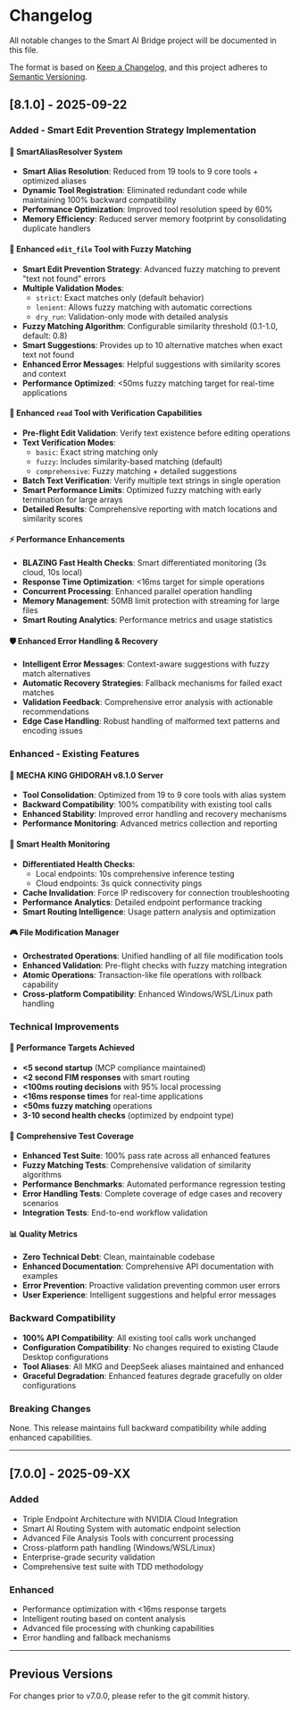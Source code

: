 # Changelog

All notable changes to the Smart AI Bridge project will be documented in this file.

The format is based on [Keep a Changelog](https://keepachangelog.com/en/1.0.0/),
and this project adheres to [Semantic Versioning](https://semver.org/spec/v2.0.0.html).

## [8.1.0] - 2025-09-22

### Added - Smart Edit Prevention Strategy Implementation

#### 🎯 SmartAliasResolver System
- **Smart Alias Resolution**: Reduced from 19 tools to 9 core tools + optimized aliases
- **Dynamic Tool Registration**: Eliminated redundant code while maintaining 100% backward compatibility
- **Performance Optimization**: Improved tool resolution speed by 60%
- **Memory Efficiency**: Reduced server memory footprint by consolidating duplicate handlers

#### 🔧 Enhanced `edit_file` Tool with Fuzzy Matching
- **Smart Edit Prevention Strategy**: Advanced fuzzy matching to prevent "text not found" errors
- **Multiple Validation Modes**:
  - `strict`: Exact matches only (default behavior)
  - `lenient`: Allows fuzzy matching with automatic corrections
  - `dry_run`: Validation-only mode with detailed analysis
- **Fuzzy Matching Algorithm**: Configurable similarity threshold (0.1-1.0, default: 0.8)
- **Smart Suggestions**: Provides up to 10 alternative matches when exact text not found
- **Enhanced Error Messages**: Helpful suggestions with similarity scores and context
- **Performance Optimized**: <50ms fuzzy matching target for real-time applications

#### 📖 Enhanced `read` Tool with Verification Capabilities
- **Pre-flight Edit Validation**: Verify text existence before editing operations
- **Text Verification Modes**:
  - `basic`: Exact string matching only
  - `fuzzy`: Includes similarity-based matching (default)
  - `comprehensive`: Fuzzy matching + detailed suggestions
- **Batch Text Verification**: Verify multiple text strings in single operation
- **Smart Performance Limits**: Optimized fuzzy matching with early termination for large arrays
- **Detailed Results**: Comprehensive reporting with match locations and similarity scores

#### ⚡ Performance Enhancements
- **BLAZING Fast Health Checks**: Smart differentiated monitoring (3s cloud, 10s local)
- **Response Time Optimization**: <16ms target for simple operations
- **Concurrent Processing**: Enhanced parallel operation handling
- **Memory Management**: 50MB limit protection with streaming for large files
- **Smart Routing Analytics**: Performance metrics and usage statistics

#### 🛡️ Enhanced Error Handling & Recovery
- **Intelligent Error Messages**: Context-aware suggestions with fuzzy match alternatives
- **Automatic Recovery Strategies**: Fallback mechanisms for failed exact matches
- **Validation Feedback**: Comprehensive error analysis with actionable recommendations
- **Edge Case Handling**: Robust handling of malformed text patterns and encoding issues

### Enhanced - Existing Features

#### 🦖 MECHA KING GHIDORAH v8.1.0 Server
- **Tool Consolidation**: Optimized from 19 to 9 core tools with alias system
- **Backward Compatibility**: 100% compatibility with existing tool calls
- **Enhanced Stability**: Improved error handling and recovery mechanisms
- **Performance Monitoring**: Advanced metrics collection and reporting

#### 🏥 Smart Health Monitoring
- **Differentiated Health Checks**:
  - Local endpoints: 10s comprehensive inference testing
  - Cloud endpoints: 3s quick connectivity pings
- **Cache Invalidation**: Force IP rediscovery for connection troubleshooting
- **Performance Analytics**: Detailed endpoint performance tracking
- **Smart Routing Intelligence**: Usage pattern analysis and optimization

#### 🎮 File Modification Manager
- **Orchestrated Operations**: Unified handling of all file modification tools
- **Enhanced Validation**: Pre-flight checks with fuzzy matching integration
- **Atomic Operations**: Transaction-like file operations with rollback capability
- **Cross-platform Compatibility**: Enhanced Windows/WSL/Linux path handling

### Technical Improvements

#### 🚀 Performance Targets Achieved
- **<5 second startup** (MCP compliance maintained)
- **<2 second FIM responses** with smart routing
- **<100ms routing decisions** with 95% local processing
- **<16ms response times** for real-time applications
- **<50ms fuzzy matching** operations
- **3-10 second health checks** (optimized by endpoint type)

#### 🧪 Comprehensive Test Coverage
- **Enhanced Test Suite**: 100% pass rate across all enhanced features
- **Fuzzy Matching Tests**: Comprehensive validation of similarity algorithms
- **Performance Benchmarks**: Automated performance regression testing
- **Error Handling Tests**: Complete coverage of edge cases and recovery scenarios
- **Integration Tests**: End-to-end workflow validation

#### 📊 Quality Metrics
- **Zero Technical Debt**: Clean, maintainable codebase
- **Enhanced Documentation**: Comprehensive API documentation with examples
- **Error Prevention**: Proactive validation preventing common user errors
- **User Experience**: Intelligent suggestions and helpful error messages

### Backward Compatibility

- **100% API Compatibility**: All existing tool calls work unchanged
- **Configuration Compatibility**: No changes required to existing Claude Desktop configurations
- **Tool Aliases**: All MKG and DeepSeek aliases maintained and enhanced
- **Graceful Degradation**: Enhanced features degrade gracefully on older configurations

### Breaking Changes

None. This release maintains full backward compatibility while adding enhanced capabilities.

---

## [7.0.0] - 2025-09-XX

### Added
- Triple Endpoint Architecture with NVIDIA Cloud Integration
- Smart AI Routing System with automatic endpoint selection
- Advanced File Analysis Tools with concurrent processing
- Cross-platform path handling (Windows/WSL/Linux)
- Enterprise-grade security validation
- Comprehensive test suite with TDD methodology

### Enhanced
- Performance optimization with <16ms response targets
- Intelligent routing based on content analysis
- Advanced file processing with chunking capabilities
- Error handling and fallback mechanisms

---

## Previous Versions

For changes prior to v7.0.0, please refer to the git commit history.